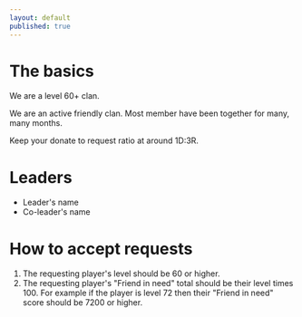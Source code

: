 ```yaml
---
layout: default
published: true
---
```


# The basics

We are a level 60+ clan.

We are an active friendly clan.  Most member have been together for many, many months.

Keep your donate to request ratio at around 1D:3R.

# Leaders

- Leader's name
- Co-leader's name

# How to accept requests

1. The requesting player's level should be 60 or higher.
2. The requesting player's "Friend in need" total should be their level times 100. For example if the player is level 72 then their "Friend in need" score should be 7200 or higher.
